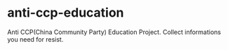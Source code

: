 # anti-ccp-education
Anti CCP(China Community Party) Education Project. Collect informations you need for resist.
